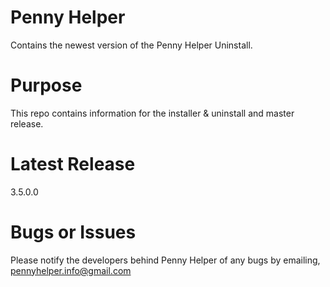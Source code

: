 # Penny Helper
Contains the newest version of the Penny Helper Uninstall.

# Purpose
This repo contains information for the installer & uninstall and master release. 

# Latest Release
3.5.0.0

# Bugs or Issues
Please notify the developers behind Penny Helper of any bugs by emailing, pennyhelper.info@gmail.com
